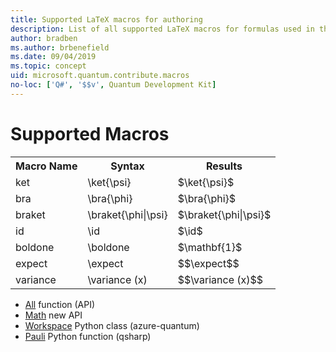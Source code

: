```yaml
---
title: Supported LaTeX macros for authoring
description: List of all supported LaTeX macros for formulas used in the Microsoft Quantum Development Kit documentation. 
author: bradben
ms.author: brbenefield
ms.date: 09/04/2019
ms.topic: concept
uid: microsoft.quantum.contribute.macros
no-loc: ['Q#', '$$v', Quantum Development Kit]
---
```


# Supported Macros

<table>
<tr><th>Macro Name</th><th>Syntax</th><th>Results</th></tr>
<tr><td>ket</td><td>\ket{\psi}</td><td>$\ket{\psi}$</td></tr>
<tr><td>bra</td><td>\bra{\phi}</td><td>$\bra{\phi}$</td></tr>
<tr><td>braket</td><td>\braket{\phi|\psi}</td><td>$\braket{\phi|\psi}$</td></tr>
<tr><td>id</td><td>\id</td><td>$\id$</td></tr>
<tr><td>boldone</td><td>\boldone</td><td>$\mathbf{1}$</td></tr>
<tr><td>expect</td><td>\expect</td><td>$$\expect$$</td></tr>
<tr><td>variance</td><td>\variance (x)</td><td>$$\variance (x)$$</td></tr>
</table>

- [All](xref:Qdk.Microsoft.Quantum.Arrays.All) function (API)
- [Math](xref:Qdk.Microsoft.Quantum.Unstable.Arithmetic.ApplyIfEqualL) new API
- [Workspace](xref:azure.quantum.Workspace) Python class (azure-quantum)
- [Pauli](xref:qsharp.Pauli) Python function (qsharp)

